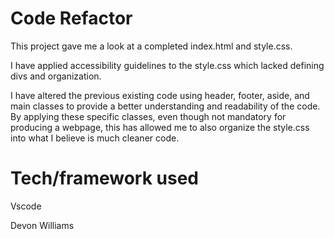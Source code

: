 # Code Refactor

This project gave me a look at a completed index.html and style.css.

I have applied accessibility guidelines to the style.css which lacked defining divs and organization.

I have altered the previous existing code using header, footer, aside, and main classes to provide a better understanding and readability of the code. By applying these specific classes, even though not mandatory for producing a webpage, this has allowed me to also organize the style.css into what I believe is much cleaner code.

# Tech/framework used
Vscode

Devon Williams